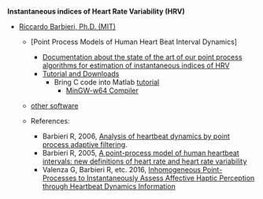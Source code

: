 **Instantaneous indices of Heart Rate Variability (HRV)**
   - [Riccardo Barbieri, Ph.D. (MIT)](http://users.neurostat.mit.edu/barbieri/Home)       
	 - [Point Process Models of Human Heart Beat Interval Dynamics]
	   - [Documentation about the state of the art of our point process algorithms for estimation of instantaneous indices of HRV](http://users.neurostat.mit.edu/barbieri/Home/heartrate)
	   - [Tutorial and Downloads](http://users.neurostat.mit.edu/barbieri/pphrv_test)
	     - Bring C code into Matlab [tutorial](https://www.youtube.com/watch?v=5o5R0VnptZw)
	       - [MinGW-w64 Compiler](https://www.mathworks.com/help/matlab/matlab_external/install-mingw-support-package.html?s_tid=srchtitle)
	  
	 - [other software](http://www.neurostat.mit.edu/software)  
	 - References: 
	    - Barbieri R, 2006, [Analysis of heartbeat dynamics by point process adaptive filtering](https://www.ncbi.nlm.nih.gov/pubmed/15374824).
	    - Barbieri R, 2005, [A point-process model of human heartbeat intervals: new definitions of heart rate and heart rate variability](https://www.ncbi.nlm.nih.gov/pubmed/15374824)
	    - Valenza G, Barbieri R, etc. 2016, [Inhomogeneous Point-Processes to Instantaneously Assess Affective Haptic Perception through Heartbeat Dynamics Information](https://www.ncbi.nlm.nih.gov/pubmed/?term=27357966)
	
